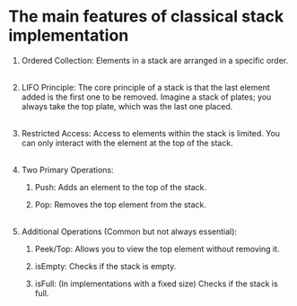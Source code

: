 # The main features of classical stack implementation

1. Ordered Collection: Elements in a stack are arranged in a specific order.
<br><br>
2. LIFO Principle: The core principle of a stack is that the last element added is the first one to be removed. Imagine a stack of plates; you always take the top plate, which was the last one placed.
<br><br>
3. Restricted Access:  Access to elements within the stack is limited. You can only interact with the element at the top of the stack.
<br><br>
4. Two Primary Operations:

    1. Push: Adds an element to the top of the stack.   

    2. Pop: Removes the top element from the stack.
<br><br>
5. Additional Operations (Common but not always essential):

    1. Peek/Top: Allows you to view the top element without removing it.   

    2. isEmpty: Checks if the stack is empty.

    3. isFull: (In implementations with a fixed size) Checks if the stack is full.
